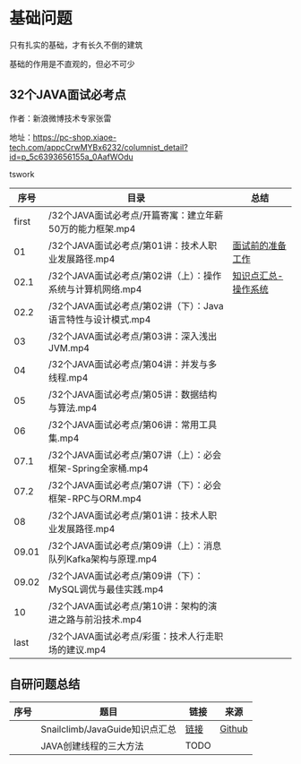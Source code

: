 # 基础问题

只有扎实的基础，才有长久不倒的建筑

基础的作用是不直观的，但必不可少

## 32个JAVA面试必考点 

作者：新浪微博技术专家张雷

地址：https://pc-shop.xiaoe-tech.com/appcCrwMYBx6232/columnist_detail?id=p_5c6393656155a_0AafWOdu

tswork

|序号|目录|总结|
|--|--|--|
|first|/32个JAVA面试必考点/开篇寄寓：建立年薪50万的能力框架.mp4||
|01|/32个JAVA面试必考点/第01讲：技术人职业发展路径.mp4|[面试前的准备工作](https://github.com/peteryuanpan/notebook/issues/3)|
|02.1|/32个JAVA面试必考点/第02讲（上）：操作系统与计算机网络.mp4|[知识点汇总-操作系统](https://github.com/peteryuanpan/notebook/issues/4)|
|02.2|/32个JAVA面试必考点/第02讲（下）：Java语言特性与设计模式.mp4||
|03|/32个JAVA面试必考点/第03讲：深入浅出JVM.mp4||
|04|/32个JAVA面试必考点/第04讲：并发与多线程.mp4||
|05|/32个JAVA面试必考点/第05讲：数据结构与算法.mp4||
|06|/32个JAVA面试必考点/第06讲：常用工具集.mp4||
|07.1|/32个JAVA面试必考点/第07讲（上）：必会框架-Spring全家桶.mp4||
|07.2|/32个JAVA面试必考点/第07讲（下）：必会框架-RPC与ORM.mp4||
|08|/32个JAVA面试必考点/第01讲：技术人职业发展路径.mp4||
|09.01|/32个JAVA面试必考点/第09讲（上）：消息队列Kafka架构与原理.mp4||
|09.02|/32个JAVA面试必考点/第09讲（下）：MySQL调优与最佳实践.mp4||
|10|/32个JAVA面试必考点/第10讲：架构的演进之路与前沿技术.mp4||
|last|/32个JAVA面试必考点/彩蛋：技术人行走职场的建议.mp4||

## 自研问题总结

|序号|题目|链接|来源|
|--|--|--|--|
||Snailclimb/JavaGuide知识点汇总|[链接](Snailclimb_JavaGuide)|[Github](https://github.com/Snailclimb/JavaGuide)|
||JAVA创建线程的三大方法|TODO||
